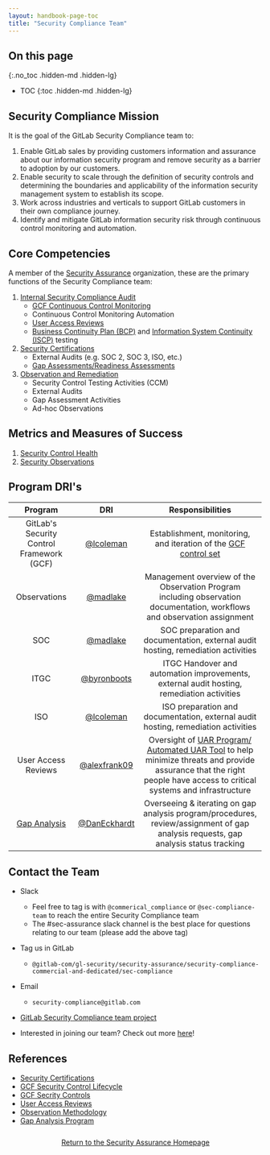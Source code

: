 ```yaml
---
layout: handbook-page-toc
title: "Security Compliance Team"
---
```


## On this page
{:.no_toc .hidden-md .hidden-lg}

- TOC
{:toc .hidden-md .hidden-lg}

## <i class="fas fa-bullseye" style="color:rgb(110,73,203)" aria-hidden="true"></i> Security Compliance Mission

It is the goal of the GitLab Security Compliance team to:

1. Enable GitLab sales by providing customers information and assurance about our information security program and remove security as a barrier to adoption by our customers.
1. Enable security to scale through the definition of security controls and determining the boundaries and applicability of the information security management system to establish its scope.
1. Work across industries and verticals to support GitLab customers in their own compliance journey.
1. Identify and mitigate GitLab information security risk through continuous control monitoring and automation.

## <i class="far fa-lightbulb" style="color:rgb(110,73,203)" aria-hidden="true"></i> Core Competencies
A member of the [Security Assurance](/handbook/security/security-assurance/) organization, these are the primary functions of the Security Compliance team:

1. [Internal Security Compliance Audit](/handbook/security/security-assurance/security-compliance/security-control-lifecycle.html)
   * [GCF Continuous Control Monitoring](/handbook/security/security-assurance/security-compliance/sec-controls.html)
   * Continuous Control Monitoring Automation
   * [User Access Reviews](/handbook/security/security-assurance/security-compliance/access-reviews.html)
   * [Business Continuity Plan (BCP)](https://about.gitlab.com/handbook/business-technology/gitlab-business-continuity-plan/) and [Information System Continuity (ISCP)](https://about.gitlab.com/handbook/security/Information-System-Contingency-Plan-ISCP.html) testing
1. [Security Certifications](/handbook/security/security-assurance/security-compliance/certifications.html)
   * External Audits (e.g. SOC 2, SOC 3, ISO, etc.)
   * [Gap Assessments/Readiness Assessments](/handbook/security/security-assurance/security-compliance/gap-analysis-program.html)
1. [Observation and Remediation](/handbook/security/security-assurance/observation-management-procedure.html)
   * Security Control Testing Activities (CCM)
   * External Audits
   * Gap Assessment Activities
   * Ad-hoc Observations

## <i id="biz-tech-icons" class="fas fa-tasks"></i>Metrics and Measures of Success

1. [Security Control Health](/handbook/security/performance-indicators/#security-control-health)
1. [Security Observations](/handbook/security/performance-indicators/#security-observations-tier-3-risks)

## <i class="fas fa-id-card" style="color:rgb(110,73,203)" aria-hidden="true"></i> Program DRI's

|  Program | DRI | Responsibilities |
| :---: | :---: | :---: |
| GitLab's Security Control Framework (GCF) | [@lcoleman](https://gitlab.com/lcoleman) | Establishment, monitoring, and iteration of the [GCF control set](/handbook/security/security-assurance/security-compliance/sec-controls.html) |
|  Observations | [@madlake](https://gitlab.com/madlake) | Management overview of the Observation Program including observation documentation, workflows and observation assignment |
|  SOC | [@madlake](https://gitlab.com/madlake) | SOC preparation and documentation, external audit hosting, remediation activities |
|  ITGC | [@byronboots](https://gitlab.com/byronboots) | ITGC Handover and automation improvements, external audit hosting, remediation activities |
|  ISO | [@lcoleman](https://gitlab.com/lcoleman) | ISO preparation and documentation, external audit hosting, remediation activities |
|  User Access Reviews | [@alexfrank09](https://gitlab.com/alexfrank09) | Oversight of [UAR Program/ Automated UAR Tool](https://about.gitlab.com/handbook/security/security-assurance/security-compliance/access-reviews.html) to help minimize threats and provide assurance that the right people have access to critical systems and infrastructure  |
|  [Gap Analysis](https://about.gitlab.com/handbook/security/security-assurance/security-compliance/gap-analysis-program.html) | [@DanEckhardt](https://gitlab.com/DanEckhardt) | Overseeing & iterating on gap analysis program/procedures, review/assignment of gap analysis requests, gap analysis status tracking |


## <i class="fas fa-id-card" style="color:rgb(110,73,203)" aria-hidden="true"></i> Contact the Team

* Slack
   * Feel free to tag is with `@commerical_compliance` or `@sec-compliance-team` to reach the entire Security Compliance team
   * The #sec-assurance slack channel is the best place for questions relating to our team (please add the above tag)
* Tag us in GitLab
   * `@gitlab-com/gl-security/security-assurance/security-compliance-commercial-and-dedicated/sec-compliance`
* Email
   * `security-compliance@gitlab.com`
* [GitLab Security Compliance team project](https://gitlab.com/gitlab-com/gl-security/security-assurance/security-compliance-commercial-and-dedicated/sec-compliance/compliance)

* Interested in joining our team? Check out more [here](https://about.gitlab.com/job-families/security/security-compliance/)!

## <i class="fas fa-book" style="color:rgb(110,73,203)" aria-hidden="true"></i> References

* [Security Certifications](/handbook/security/security-assurance/security-compliance/certifications.html)
* [GCF Security Control Lifecycle](/handbook/security/security-assurance/security-compliance/security-control-lifecycle.html)
* [GCF Secrity Controls](/handbook/security/security-assurance/security-compliance/sec-controls.html)
* [User Access Reviews](/handbook/security/security-assurance/security-compliance/access-reviews.html)
* [Observation Methodology](/handbook/security/security-assurance/observation-management-procedure.html)
* [Gap Analysis Program](/handbook/security/security-assurance/security-compliance/gap-analysis-program.html)

<div class="flex-row" markdown="0" style="height:40px">
    <a href="https://about.gitlab.com/handbook/security/security-assurance/#" class="btn btn-purple-inv" style="width:100%;height:100%;margin:1px;display:flex;justify-content:center;align-items:center;">Return to the Security Assurance Homepage</a>
</div> 
